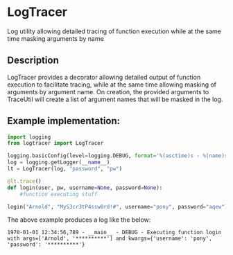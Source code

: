 # LogTracer
Log utility allowing detailed tracing of function execution while at the same time masking arguments by name

## Description
LogTracer provides a decorator allowing detailed output of function execution to facilitate tracing, while at the same time allowing masking of arguments by argument name. On creation, the provided arguments to TraceUtil will create a list of argument names that will be masked in the log.

## Example implementation:
```Python
import logging
from logtracer import LogTracer

logging.basicConfig(level=logging.DEBUG, format='%(asctime)s - %(name)s  - %(levelname)s - %(message)s')
log = logging.getLogger(__name__)
lt = LogTracer(log, "password", "pw")

@lt.trace()
def login(user, pw, username=None, password=None):
    #function executing stuff

login("Arnold", "MyS3cr3tP4ssw0rd!#", username="pony", password="aqew")
```

The above example produces a log like the below:

```
1970-01-01 12:34:56,789 - __main__ - DEBUG - Executing function login with args=['Arnold', '**********'] and kwargs={'username': 'pony', 'password': '**********'}
```
